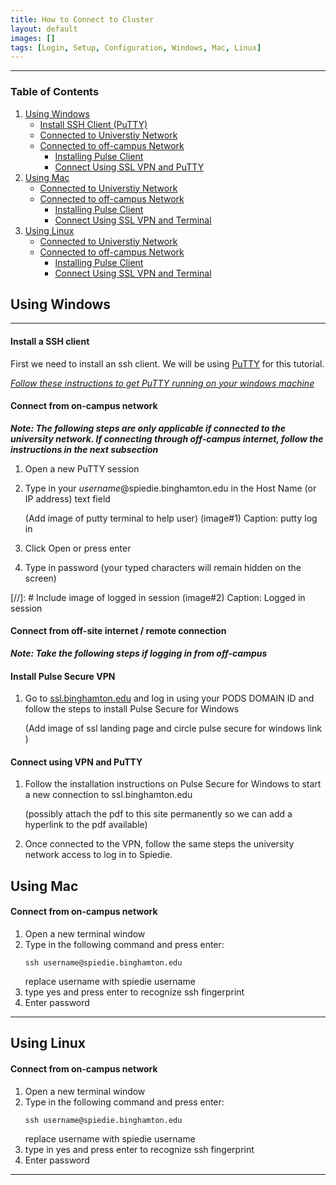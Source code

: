 ```yaml
---
title: How to Connect to Cluster
layout: default
images: []
tags: [Login, Setup, Configuration, Windows, Mac, Linux]
---
```


***


### Table of Contents  

 1. [Using Windows](#using_windows)  
     * [Install SSH Client \(PuTTY\)](#windows_ssh) 
     * [Connected to Universtiy Network](#windows_connect)  
     * [Connected to off-campus Network](#windows_off_campus)  
         * [Installing Pulse Client ](#windows_vpn)
         * [Connect Using SSL VPN and PuTTY](#windows_vpn_connect)
 2. [Using Mac](#using_mac)
     * [Connected to Universtiy Network](#mac_connect)  
     * [Connected to off-campus Network](#mac_off_campus)  
         * [Installing Pulse Client ](#mac_vpn)
         * [Connect Using SSL VPN and Terminal](#mac_vpn_connect)
 3. [Using Linux](#using_linux)  
     * [Connected to Universtiy Network](#linux_connect)  
     * [Connected to off-campus Network](#linux_off_campus)  
         * [Installing Pulse Client ](#linux_vpn)
         * [Connect Using SSL VPN and Terminal](#linux_vpn_connect)

## <a name="using_windows"></a> Using Windows
***

#### <a name="windows_ssh"> </a>Install a SSH client

First we need to install an ssh client. We will be using [PuTTY](https://www.putty.org) for this tutorial. 

*[Follow these instructions to get PuTTY running on your windows machine](https://www.ssh.com/ssh/putty/windows/install)*
   

#### <a name="windows_connect"> </a>Connect from on-campus network 

***Note: The following steps are only applicable if connected to the university network. If connecting through off-campus internet, follow the instructions in the next subsection***

1. Open a new PuTTY session
2. Type in your *username*@spiedie.binghamton.edu in the Host Name (or IP address) text field 
	
	(Add image of putty terminal to help user)
	(image#1)
	Caption: putty log in
3. Click Open or press enter
4. Type in password (your typed characters will remain hidden on the screen)


[//]: # Include image of logged in session
(image#2)
Caption: Logged in session 

#### <a name="windows_off_campus"></a>Connect from off-site internet / remote connection 

***Note: Take the following steps if logging in from off-campus***

#### <a name="windows_vpn"></a> Install Pulse Secure VPN

1. Go to [ssl.binghamton.edu](https://ssl.binghamton.edu) and log in using your PODS DOMAIN ID and follow the steps to install Pulse Secure for Windows 

	(Add image of ssl landing page and circle pulse secure for windows link	)

#### <a name="windows_vpn_connect"> </a>Connect using VPN and PuTTY

1. Follow the installation instructions on Pulse Secure for Windows to start a new connection to ssl.binghamton.edu

	(possibly attach the pdf to this site permanently so we can add a hyperlink to the pdf available)
2. Once connected to the VPN, follow the same steps the university network access to log in to Spiedie. 


## <a name="using_mac"> </a> Using Mac

#### <a name="mac_connect"> </a> Connect from on-campus network

1. Open a new terminal window
2. Type in the following command and press enter:
	``` shell
	ssh username@spiedie.binghamton.edu
	```
	replace username with spiedie username
3. type yes and press enter to recognize ssh fingerprint
4. Enter password


***



##  <a name="using_linux"> </a> Using Linux


#### <a name="linux_connect"> </a> Connect from on-campus network

1. Open a new terminal window
2. Type in the following command and press enter:
	``` shell
	ssh username@spiedie.binghamton.edu
	```
	replace username with spiedie username
3. type in yes and press enter to recognize ssh fingerprint
4. Enter password


***
